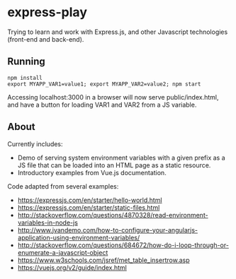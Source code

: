 # express-play

Trying to learn and work with Express.js, and other Javascript technologies (front-end and back-end).

## Running

```
npm install
export MYAPP_VAR1=value1; export MYAPP_VAR2=value2; npm start
```

Accessing localhost:3000 in a browser will now serve public/index.html, and have a button for loading VAR1 and VAR2 from a JS variable.

## About

Currently includes:

* Demo of serving system environment variables with a given prefix as a JS file that can be loaded into an HTML page as a static resource.
* Introductory examples from Vue.js documentation.

Code adapted from several examples:

* https://expressjs.com/en/starter/hello-world.html
* https://expressjs.com/en/starter/static-files.html
* http://stackoverflow.com/questions/4870328/read-environment-variables-in-node-js
* http://www.jvandemo.com/how-to-configure-your-angularjs-application-using-environment-variables/ 
* http://stackoverflow.com/questions/684672/how-do-i-loop-through-or-enumerate-a-javascript-object
* https://www.w3schools.com/jsref/met_table_insertrow.asp
* https://vuejs.org/v2/guide/index.html

